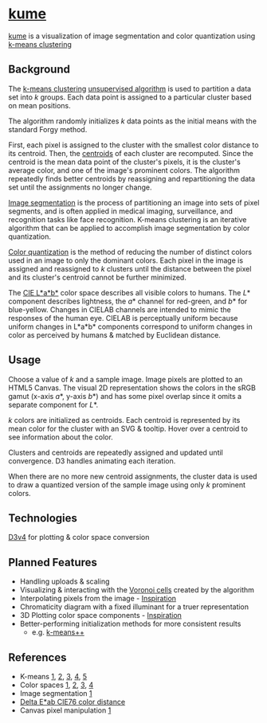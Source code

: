 # [kume](https://agarun.com/kume)

[kume](https://agarun.com/kume) is a visualization of image segmentation and color quantization using [k-means clustering](https://en.wikipedia.org/wiki/K-means_clustering)

## Background

The [k-means clustering](https://en.wikipedia.org/wiki/K-means_clustering) [unsupervised algorithm](https://en.wikipedia.org/wiki/Unsupervised_learning) is used to partition a data set into *k* groups. Each data point is assigned to a particular cluster based on mean positions.

The algorithm randomly initializes *k* data points as the initial means with the standard Forgy method.

First, each pixel is assigned to the cluster with the smallest color distance to its centroid. Then, the [centroids](https://en.wikipedia.org/wiki/Centroids) of each cluster are recomputed. Since the centroid is the mean data point of the cluster's pixels, it is the cluster's average color, and one of the image's prominent colors. The algorithm repeatedly finds better centroids by reassigning and repartitioning the data set until the assignments no longer change.

[Image segmentation](https://en.wikipedia.org/wiki/Image_segmentation) is the process of partitioning an image into sets of pixel segments, and is often applied in medical imaging, surveillance, and recognition tasks like face recognition. K-means clustering is an iterative algorithm that can be applied to accomplish image segmentation by color quantization.

[Color quantization](https://en.wikipedia.org/wiki/Color_quantization) is the method of reducing the number of distinct colors used in an image to only the dominant colors. Each pixel in the image is assigned and reassigned to *k* clusters until the distance between the pixel and its cluster's centroid cannot be further minimized.

The [CIE L\*a\*b\*](https://en.wikipedia.org/wiki/Lab_color_space) color space describes all visible colors to humans. The *L*\* component describes lightness, the *a*\* channel for red-green, and *b*\* for blue-yellow. Changes in CIELAB channels are intended to mimic the responses of the human eye. CIELAB is perceptually uniform because uniform changes in L\*a\*b\* components correspond to uniform changes in color as perceived by humans & matched by Euclidean distance.

## Usage

Choose a value of *k* and a sample image. Image pixels are plotted to an HTML5 Canvas. The visual 2D representation shows the colors in the sRGB gamut (x-axis *a*\*, y-axis *b*\*) and has some pixel overlap since it omits a separate component for *L*\*.

*k* colors are initialized as centroids. Each centroid is represented by its mean color for the cluster with an SVG & tooltip. Hover over a centroid to see information about the color.

Clusters and centroids are repeatedly assigned and updated until convergence. D3 handles animating each iteration.

When there are no more new centroid assignments, the cluster data is used to draw a quantized version of the sample image using only *k* prominent colors.

## Technologies

[D3v4](https://github.com/d3/d3) for plotting & color space conversion

## Planned Features

* Handling uploads & scaling
* Visualizing & interacting with the [Voronoi cells]() created by the algorithm
* Interpolating pixels from the image - [Inspiration](https://github.com/anvaka/gauss-distribution)
* Chromaticity diagram with a fixed illuminant for a truer representation
* 3D Plotting color space components - [Inspiration](https://mollermara.com/blog/kmeans/)
* Better-performing initialization methods for more consistent results
  * e.g. [k-means++](https://en.wikipedia.org/wiki/K-means%2B%2B)

## References
* K-means [1](http://www.marmakoide.org/download/teaching/dm/dm-kmeans.pdf), [2](https://www.slideshare.net/djempol/kmeans-initialization-15041920), [3](https://jpgdatascience.wordpress.com/2016/05/02/image-compression-k-means-clustering/), [4](http://www.onmyphd.com/?p=k-means.clustering), [5](https://www.naftaliharris.com/blog/visualizing-k-means-clustering/)
* Color spaces [1](https://engineering.purdue.edu/~bouman/ece637/notes/pdf/ColorSpaces.pdf), [2](http://www.easyrgb.com/en/math.php), [3](http://hyperphysics.phy-astr.gsu.edu/hbase/vision/cie.html), [4](https://earthobservatory.nasa.gov/blogs/elegantfigures/2013/08/05/subtleties-of-color-part-1-of-6/)
* Image segmentation [1](https://www.youtube.com/watch?v=yR7k19YBqiw)
* [Delta E*ab CIE76 color distance](https://en.wikipedia.org/wiki/Color_difference#CIELAB_Delta_E)
* Canvas pixel manipulation [1](https://developer.mozilla.org/en-US/docs/Web/API/Canvas_API/Tutorial/Pixel_manipulation_with_canvas)
